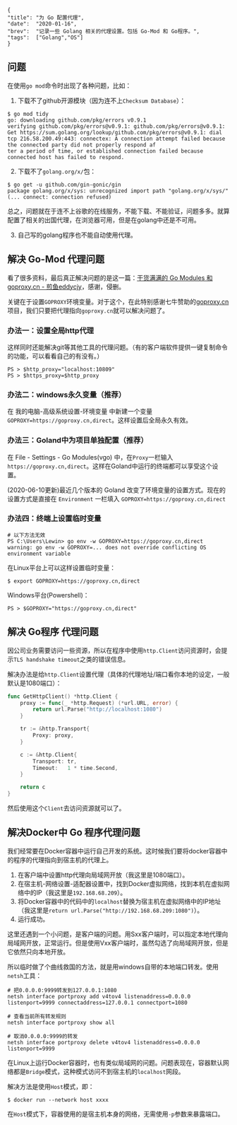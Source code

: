 ```lw-blog-meta
{
"title": "为 Go 配置代理",
"date":  "2020-01-16",
"brev":  "记录一些 Golang 相关的代理设置。包括 Go-Mod 和 Go程序。",
"tags":  ["Golang","OS"]
}
```

## 问题

在使用`go mod`命令时出现了各种问题，比如：

1. 下载不了github开源模块（因为连不上`Checksum Database`）：

```shell-session
$ go mod tidy
go: downloading github.com/pkg/errors v0.9.1
verifying github.com/pkg/errors@v0.9.1: github.com/pkg/errors@v0.9.1: Get https://sum.golang.org/lookup/github.com/pkg/errors@v0.9.1: dial tcp 216.58.200.49:443: connectex: A connection attempt failed because the connected party did not properly respond af
ter a period of time, or established connection failed because connected host has failed to respond.
```

2. 下载不了`golang.org/x/`包：

```shell-session
$ go get -u github.com/gin-gonic/gin
package golang.org/x/sys: unrecognized import path "golang.org/x/sys/" (... connect: connection refused)
```

总之，问题就在于连不上谷歌的在线服务，不能下载、不能验证，问题多多。就算配置了相关的出国代理，在浏览器可用，但是在golang中还是不可用。

3. 自己写的golang程序也不能自动使用代理。

## 解决 Go-Mod 代理问题

看了很多资料，最后真正解决问题的是这一篇：[干货满满的 Go Modules 和 goproxy.cn - 煎鱼eddycjy](https://juejin.im/post/5d8ee2db6fb9a04e0b0d9c8b)，感谢，侵删。

关键在于设置`GOPROXY`环境变量。对于这个，在此特别感谢七牛赞助的[goproxy.cn](https://github.com/goproxy/goproxy.cn/blob/master/README.md)项目，我们只要把代理指向`goproxy.cn`就可以解决问题了。

### 办法一：设置全局http代理

这样同时还能解决git等其他工具的代理问题。（有的客户端软件提供一键复制命令的功能，可以看看自己的有没有。）

```shell-session
PS > $http_proxy="localhost:10809"
PS > $https_proxy=$http_proxy
```

### 办法二：windows永久变量（推荐）

在 我的电脑-高级系统设置-环境变量 中新建一个变量 `GOPROXY=https://goproxy.cn,direct`。这样设置后全局永久有效。

### 办法三：Goland中为项目单独配置（推荐）

在 File - Settings - Go Modules(vgo) 中，在`Proxy`一栏输入`https://goproxy.cn,direct`。这样在Goland中运行的终端都可以享受这个设置。

(2020-06-10更新)最近几个版本的 Goland 改变了环境变量的设置方式。现在的设置方式是直接在 `Environment` 一栏填入 `GOPROXY=https://goproxy.cn,direct`

### 办法四：终端上设置临时变量

```shell-session
# 以下方法无效
PS C:\Users\Lewin> go env -w GOPROXY=https://goproxy.cn,direct
warning: go env -w GOPROXY=... does not override conflicting OS environment variable
```

在Linux平台上可以这样设置临时变量：

```shell-session
$ export GOPROXY=https://goproxy.cn,direct
```

Windows平台(Powershell)：

```shell-session
PS > $GOPROXY="https://goproxy.cn,direct"
```

## 解决 Go程序 代理问题

因公司业务需要访问一些资源，所以在程序中使用`http.Client`访问资源时，会提示`TLS handshake timeout`之类的错误信息。

解决办法是给`http.Client`设置代理（具体的代理地址/端口看你本地的设定，一般默认是1080端口）：

```go
func GetHttpClient() *http.Client {
	proxy := func(_ *http.Request) (*url.URL, error) {
		return url.Parse("http://localhost:1080")
	}

	tr := &http.Transport{
		Proxy: proxy,
	}

	c := &http.Client{
		Transport: tr,
		Timeout:   1 * time.Second,
	}

	return c
}
```

然后使用这个`Client`去访问资源就可以了。

## 解决Docker中 Go 程序代理问题

我们经常要在Docker容器中运行自己开发的系统。这时候我们要将docker容器中的程序的代理指向到宿主机的代理上。

1. 在客户端中设置http代理向局域网开放（我这里是1080端口）。
2. 在宿主机-网络设置-适配器设置中，找到Docker虚拟网络，找到本机在虚拟网络中的IP（我这里是`192.168.68.209`）。
3. 将Docker容器中的代码中的`localhost`替换为宿主机在虚拟网络中的IP地址（我这里是`return url.Parse("http://192.168.68.209:1080")`）。
4. 运行成功。

这里还遇到一个小问题，是客户端的问题。用Sxx客户端时，可以指定本地代理向局域网开放，正常运行。但是使用Vxx客户端时，虽然勾选了向局域网开放，但是它依然只向本地开放。

所以临时做了个曲线救国的方法，就是用windows自带的本地端口转发。使用`netsh`工具：

```shell
# 把0.0.0.0:9999转发到127.0.0.1:1080
netsh interface portproxy add v4tov4 listenaddress=0.0.0.0 listenport=9999 connectaddress=127.0.0.1 connectport=1080

# 查看当前所有转发规则
netsh interface portproxy show all

# 取消0.0.0.0:9999的转发
netsh interface portproxy delete v4tov4 listenaddress=0.0.0.0 listenport=9999
```

在Linux上运行Docker容器时，也有类似局域网的问题。问题表现在，容器默认网络都是`Bridge`模式，这种模式访问不到宿主机的`localhost`网段。

解决方法是使用`Host`模式，即：

```shell-session
$ docker run --network host xxxx
```

在`Host`模式下，容器使用的是宿主机本身的网络，无需使用`-p`参数来暴露端口。
